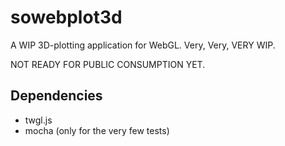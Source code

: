 # sowebplot3d
A WIP 3D-plotting application for WebGL. Very, Very, VERY WIP.

NOT READY FOR PUBLIC CONSUMPTION YET.

## Dependencies

- twgl.js
- mocha (only for the very few tests)